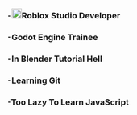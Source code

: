 <h3>-<img src="https://github.com/user-attachments/assets/93a7ed86-71d2-4191-80a4-b168187fc30e" width="20px">Roblox Studio Developer</h3>
<h3>-Godot Engine Trainee</h3>
<h3>-In Blender Tutorial Hell</h3>
<h3>-Learning Git</h3>
<h3>-Too Lazy To Learn JavaScript</h3>
